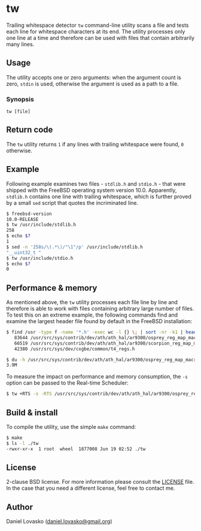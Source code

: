 # tw
Trailing whitespace detector `tw` command-line utility scans a file and
tests each line for whitespace characters at its end.  The utility processes
only one line at a time and therefore can be used with files that contain
arbitrarily many lines.

## Usage
The utility accepts one or zero arguments: when the argument count is zero,
`stdin` is used, otherwise the argument is used as a path to a file.

### Synopsis
```
tw [file]
```

## Return code
The `tw` utility returns `1` if any lines with trailing whitespace were found,
`0` otherwise.

## Example
Following example examines two files - `stdlib.h` and `stdio.h` - that were
shipped with the FreeBSD operating system version 10.0. Apparently, `stdlib.h`
contains one line with trailing whitespace, which is further proved by a small
`sed` script that quotes the incriminated line.

```sh
$ freebsd-version
10.0-RELEASE
$ tw /usr/include/stdlib.h
258
$ echo $?
1
$ sed -n '258s/\(.*\)/"\1"/p' /usr/include/stdlib.h
"__uint32_t "
$ tw /usr/include/stdio.h
$ echo $?
0
```

## Performance & memory
As mentioned above, the `tw` utility processes each file line by line and
therefore is able to work with files containing arbitrary large number of
files. To test this on an extreme example, the following commands find and
examine the largest header file found by default in the FreeBSD installation:

```sh
$ find /usr -type f -name '*.h' -exec wc -l {} \; | sort -nr -k1 | head -n 3
   83644 /usr/src/sys/contrib/dev/ath/ath_hal/ar9300/osprey_reg_map_macro.h
   66519 /usr/src/sys/contrib/dev/ath/ath_hal/ar9300/scorpion_reg_map_macro.h
   42380 /usr/src/sys/dev/cxgbe/common/t4_regs.h

$ du -h /usr/src/sys/contrib/dev/ath/ath_hal/ar9300/osprey_reg_map_macro.h | cut -f1
3.9M
```

To measure the impact on performance and memory consumption, the `-s` option
can be passed to the Real-time Scheduler:

```sh
$ tw +RTS -s -RTS /usr/src/sys/contrib/dev/ath/ath_hal/ar9300/osprey_reg_map_macro.h

```



## Build & install
To compile the utility, use the simple `make` command:
```sh
$ make
$ ls -l ./tw
-rwxr-xr-x  1 root  wheel  1877008 Jun 19 02:52 ./tw 
```

## License
2-clause BSD license. For more information please consult the
[LICENSE](LICENSE.md) file. In the case that you need a different license, feel
free to contact me.

## Author
Daniel Lovasko (daniel.lovasko@gmail.org)

